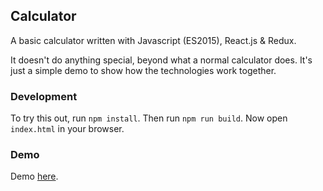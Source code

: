 ## Calculator

A basic calculator written with Javascript (ES2015), React.js & Redux.

It doesn't do anything special, beyond what a normal calculator does.  It's just a simple demo to show how the technologies work together.

### Development

To try this out, run `npm install`.  Then run `npm run build`.  Now open `index.html` in your browser.

### Demo

Demo [here](http://www.mikusa.com/).
